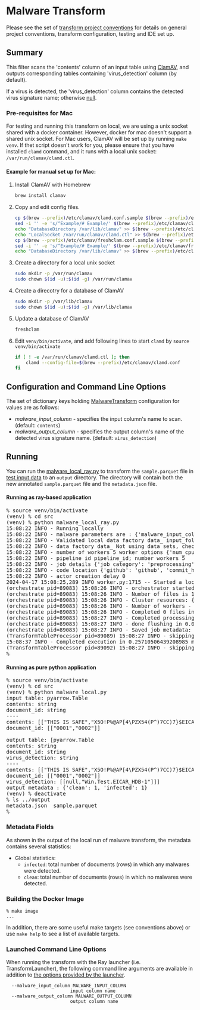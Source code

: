 # Malware Transform 
Please see the set of
[transform project conventions](../../README.md#Transform-Project-Conventions)
for details on general project conventions, transform configuration,
testing and IDE set up.

## Summary 
This filter scans the 'contents' column of an input table using [ClamAV](https://www.clamav.net/), and outputs corresponding tables containing 'virus_detection' column (by default).

If a virus is detected, the 'virus_detection' column contains the detected virus signature name; otherwise [null](https://arrow.apache.org/docs/python/generated/pyarrow.null.html).

### Pre-requisites for Mac

For testing and running this transform on local, we are using a unix socket shared with a docker container.
However, docker for mac doesn't support a shared unix socket.
For Mac users, ClamAV will be set up by running `make venv`.
If thet script doesn't work for you, please ensure that you have installed `clamd` command, and it runs with a local unix socket: `/var/run/clamav/clamd.ctl`.

#### Example for manual set up for Mac:

1. Install ClamAV with Homebrew
    ```sh
    brew install clamav
    ```
1. Copy and edit config files.
    ```sh
    cp $(brew --prefix)/etc/clamav/clamd.conf.sample $(brew --prefix)/etc/clamav/clamd.conf
    sed -i '' -e 's/^Example/# Example/' $(brew --prefix)/etc/clamav/clamd.conf
    echo "DatabaseDirectory /var/lib/clamav" >> $(brew --prefix)/etc/clamav/clamd.conf
    echo "LocalSocket /var/run/clamav/clamd.ctl" >> $(brew --prefix)/etc/clamav/clamd.conf
    cp $(brew --prefix)/etc/clamav/freshclam.conf.sample $(brew --prefix)/etc/clamav/freshclam.conf
    sed -i '' -e 's/^Example/# Example/' $(brew --prefix)/etc/clamav/freshclam.conf
    echo "DatabaseDirectory /var/lib/clamav" >> $(brew --prefix)/etc/clamav/freshclam.conf
    ```
1. Create a directory for a local unix socket
    ```sh
    sudo mkdir -p /var/run/clamav
    sudo chown $(id -u):$(id -g) /var/run/clamav
    ```
1. Create a direcotry for a database of ClamAV
    ```sh
    sudo mkdir -p /var/lib/clamav
    sudo chown $(id -u):$(id -g) /var/lib/clamav
    ```
1. Update a database of ClamAV
    ```sh
    freshclam
    ```
1. Edit `venv/bin/activate`, and add following lines to start `clamd` by `source venv/bin/activate`
    ```sh
    if [ ! -e /var/run/clamav/clamd.ctl ]; then
        clamd --config-file=$(brew --prefix)/etc/clamav/clamd.conf
    fi
    ```

## Configuration and Command Line Options

The set of dictionary keys holding [MalwareTransform](src/malware_transform.py) 
configuration for values are as follows:

* _malware_input_column_ - specifies the input column's name to scan. (default: `contents`)
* _malware_output_column_ - specifies the output column's name of the detected virus signature name. (default: `virus_detection`)

## Running
You can run the [malware_local_ray.py](src/malware_local_ray.py) to
transform the `sample.parquet` file in [test input data](test-data/input) 
to an `output` directory.  The directory will contain both the new
annotated `sample.parquet` file and the `metadata.json` file.

#### Running as ray-based application
<pre>
% source venv/bin/activate
(venv) % cd src
(venv) % python malware_local_ray.py
15:08:22 INFO - Running locally
15:08:22 INFO - malware parameters are : {'malware_input_column': 'contents', 'malware_output_column': 'virus_detection'}
15:08:22 INFO - Validated local data factory data_ input_folder - /root/data-prep-lab/transforms/code/malware/test-data/input output_folder - /root/data-prep-lab/transforms/code/malware/output
15:08:22 INFO - data factory data_ Not using data sets, checkpointing False, max files -1, random samples -1, files to use ['.parquet']
15:08:22 INFO - number of workers 5 worker options {'num_cpus': 0.8}
15:08:22 INFO - pipeline id pipeline_id; number workers 5
15:08:22 INFO - job details {'job category': 'preprocessing', 'job name': 'Malware', 'job type': 'ray', 'job id': 'job_id'}
15:08:22 INFO - code location {'github': 'github', 'commit_hash': '12345', 'path': 'path'}
15:08:22 INFO - actor creation delay 0
2024-04-17 15:08:25,289	INFO worker.py:1715 -- Started a local Ray instance. View the dashboard at 127.0.0.1:8265
(orchestrate pid=89083) 15:08:26 INFO - orchestrator started at 2024-04-17 15:08:26
(orchestrate pid=89083) 15:08:26 INFO - Number of files is 1, source profile {'max_file_size': 0.00240325927734375, 'min_file_size': 0.00240325927734375, 'total_file_size': 0.00240325927734375}
(orchestrate pid=89083) 15:08:26 INFO - Cluster resources: {'cpus': 10, 'gpus': 0, 'memory': 15.222511291503906, 'object_store': 2.0}
(orchestrate pid=89083) 15:08:26 INFO - Number of workers - 5 with {'num_cpus': 0.8} each
(orchestrate pid=89083) 15:08:26 INFO - Completed 0 files in 2.968311309814453e-06 min. Waiting for completion
(orchestrate pid=89083) 15:08:27 INFO - Completed processing in 0.017241581281026205 min
(orchestrate pid=89083) 15:08:27 INFO - done flushing in 0.0017011165618896484 sec
(orchestrate pid=89083) 15:08:27 INFO - Saved job metadata: {'pipeline': 'pipeline_id', 'job details': {'job category': 'preprocessing', 'job name': 'Malware', 'job type': 'ray', 'job id': 'job_id', 'start_time': '2024-04-17 15:08:26', 'end_time': '2024-04-17 15:08:27', 'status': 'success'}, 'code': {'github': 'github', 'commit_hash': '12345', 'path': 'path'}, 'job_input_params': {'malware_input_column': 'contents', 'malware_output_column': 'virus_detection', 'checkpointing': False, 'max_files': -1, 'random_samples': -1, 'files_to_use': ['.parquet'], 'number of workers': 5, 'worker options': {'num_cpus': 0.8}, 'actor creation delay': 0}, 'execution_stats': {'cpus': 10, 'gpus': 0, 'memory': 15.222511291503906, 'object_store': 2.0}, 'job_output_stats': {'source_files': 1, 'source_size': 104, 'result_files': 1, 'result_size': 133, 'table_processing': 0.08824610710144043, 'clean': 1, 'infected': 1}}.
(TransformTableProcessor pid=89089) 15:08:27 INFO - skipping flush, no name for file is defined
15:08:37 INFO - Completed execution in 0.25710506439208985 min, execution result 0
(TransformTableProcessor pid=89092) 15:08:27 INFO - skipping flush, no name for file is defined [repeated 3x across cluster] (Ray deduplicates logs by default. Set RAY_DEDUP_LOGS=0 to disable log deduplication, or see https://docs.ray.io/en/master/ray-observability/ray-logging.html#log-deduplication for more options.)
%
</pre>

#### Running as pure python application
<pre>
% source venv/bin/activate
(venv) % cd src
(venv) % python malware_local.py
input table: pyarrow.Table
contents: string
document_id: string
----
contents: [["THIS IS SAFE","X5O!P%@AP[4\PZX54(P^)7CC)7}$EICAR-STANDARD-ANTIVIRUS-TEST-FILE!$H+H*"]]
document_id: [["0001","0002"]]

output table: [pyarrow.Table
contents: string
document_id: string
virus_detection: string
----
contents: [["THIS IS SAFE","X5O!P%@AP[4\PZX54(P^)7CC)7}$EICAR-STANDARD-ANTIVIRUS-TEST-FILE!$H+H*"]]
document_id: [["0001","0002"]]
virus_detection: [[null,"Win.Test.EICAR_HDB-1"]]]
output metadata : {'clean': 1, 'infected': 1}
(venv) % deactivate
% ls ../output
metadata.json  sample.parquet
%
</pre>

### Metadata Fields
As shown in the output of the local run of malware transform, the metadata contains several statistics:
* Global statistics:  
  * `infected`: total number of documents (rows) in which any malwares were detected.   
  * `clean`: total number of documents (rows) in which no malwares were detected.

### Building the Docker Image
```shell
% make image 
...

````

In addition, there are some useful make targets (see conventions above) or use `make help` to see a list of available targets.

### Launched Command Line Options 
When running the transform with the Ray launcher (i.e. TransformLauncher),
the following command line arguments are available in addition to 
[the options provided by the launcher](../../../data-processing-lib/doc/launcher-options.md).
```
  --malware_input_column MALWARE_INPUT_COLUMN
                        input column name
  --malware_output_column MALWARE_OUTPUT_COLUMN
                        output column name
```
